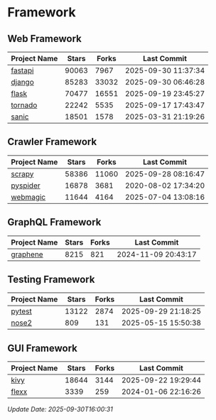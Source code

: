 # Framework

## Web Framework
| Project Name | Stars | Forks | Last Commit |
| ------------ | ----- | ----- | ----------- |
| [fastapi](https://github.com/fastapi/fastapi) | 90063 | 7967 | 2025-09-30 11:37:34 |
| [django](https://github.com/django/django) | 85283 | 33032 | 2025-09-30 06:46:28 |
| [flask](https://github.com/pallets/flask) | 70477 | 16551 | 2025-09-19 23:45:27 |
| [tornado](https://github.com/tornadoweb/tornado) | 22242 | 5535 | 2025-09-17 17:43:47 |
| [sanic](https://github.com/sanic-org/sanic) | 18501 | 1578 | 2025-03-31 21:19:26 |

## Crawler Framework
| Project Name | Stars | Forks | Last Commit |
| ------------ | ----- | ----- | ----------- |
| [scrapy](https://github.com/scrapy/scrapy) | 58386 | 11060 | 2025-09-28 08:16:47 |
| [pyspider](https://github.com/binux/pyspider) | 16878 | 3681 | 2020-08-02 17:34:20 |
| [webmagic](https://github.com/code4craft/webmagic) | 11644 | 4164 | 2025-07-04 13:08:16 |

## GraphQL Framework
| Project Name | Stars | Forks | Last Commit |
| ------------ | ----- | ----- | ----------- |
| [graphene](https://github.com/graphql-python/graphene) | 8215 | 821 | 2024-11-09 20:43:17 |

## Testing Framework
| Project Name | Stars | Forks | Last Commit |
| ------------ | ----- | ----- | ----------- |
| [pytest](https://github.com/pytest-dev/pytest) | 13122 | 2874 | 2025-09-29 21:18:25 |
| [nose2](https://github.com/nose-devs/nose2) | 809 | 131 | 2025-05-15 15:50:38 |

## GUI Framework
| Project Name | Stars | Forks | Last Commit |
| ------------ | ----- | ----- | ----------- |
| [kivy](https://github.com/kivy/kivy) | 18644 | 3144 | 2025-09-22 19:29:44 |
| [flexx](https://github.com/flexxui/flexx) | 3339 | 259 | 2024-01-06 22:16:26 |

*Update Date: 2025-09-30T16:00:31*